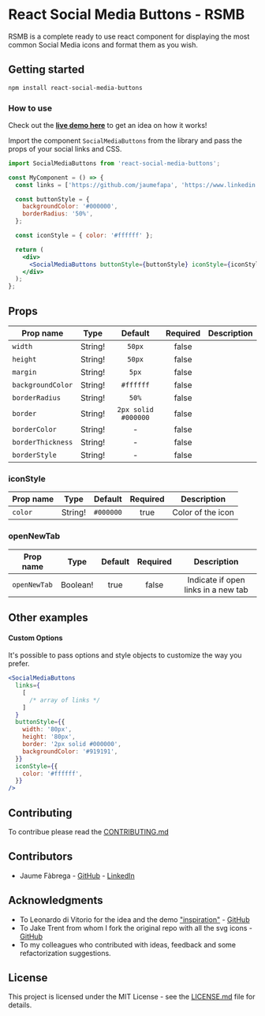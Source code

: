 # React Social Media Buttons - RSMB

RSMB is a complete ready to use react component for displaying the most common Social Media icons and format them as you wish.

## Getting started

```bash
npm install react-social-media-buttons
```

### How to use

Check out the **[live demo here](https://demoreactsocialmediabuttons.netlify.com/)** to get an idea on how it works!

Import the component `SocialMediaButtons` from the library and pass the props of your social links and CSS.

```jsx
import SocialMediaButtons from 'react-social-media-buttons';

const MyComponent = () => {
  const links = ['https://github.com/jaumefapa', 'https://www.linkedin.com/in/jaume-fabrega/'];

  const buttonStyle = {
    backgroundColor: '#000000',
    borderRadius: '50%',
  };

  const iconStyle = { color: '#ffffff' };

  return (
    <div>
      <SocialMediaButtons buttonStyle={buttonStyle} iconStyle={iconStyle} />
    </div>
  );
};
```

## Props

| Prop name         |  Type   |       Default       | Required | Description |
| ----------------- | :-----: | :-----------------: | :------: | :---------: |
| `width`           | String! |       `50px`        |  false   |             |
| `height`          | String! |       `50px`        |  false   |             |
| `margin`          | String! |        `5px`        |  false   |             |
| `backgroundColor` | String! |      `#ffffff`      |  false   |             |
| `borderRadius`    | String! |        `50%`        |  false   |             |
| `border`          | String! | `2px solid #000000` |  false   |             |
| `borderColor`     | String! |          -          |  false   |             |
| `borderThickness` | String! |          -          |  false   |             |
| `borderStyle`     | String! |          -          |  false   |             |

### iconStyle

| Prop name |  Type   |  Default  | Required |    Description    |
| --------- | :-----: | :-------: | :------: | :---------------: |
| `color`   | String! | `#000000` |   true   | Color of the icon |

### openNewTab

| Prop name    |   Type   | Default | Required |             Description             |
| ------------ | :------: | :-----: | :------: | :---------------------------------: |
| `openNewTab` | Boolean! |  true   |  false   | Indicate if open links in a new tab |

## Other examples

#### Custom Options

It's possible to pass options and style objects to customize the way you prefer.

```jsx
<SocialMediaButtons
  links={
    [
      /* array of links */
    ]
  }
  buttonStyle={{
    width: '80px',
    height: '80px',
    border: '2px solid #000000',
    backgroundColor: '#919191',
  }}
  iconStyle={{
    color: '#ffffff',
  }}
/>
```

## Contributing

To contribue please read the [CONTRIBUTING.md](https://github.com/jaumefapa/react-social-media-buttons/CONTRIBUTING.md)

## Contributors

- Jaume Fàbrega - [GitHub](https://github.com/jaumefapa) - [LinkedIn](https://www.linkedin.com/in/jaume-fabrega/)

## Acknowledgments

- To Leonardo di Vitorio for the idea and the demo ["inspiration"](https://gallereact.netlify.app/) - [GitHub](https://github.com/Leon31)
- To Jake Trent from whom I fork the original repo with all the svg icons - [GitHub](https://github.com/jaketrent/react-social-icons)
- To my colleagues who contributed with ideas, feedback and some refactorization suggestions.

## License

This project is licensed under the MIT License - see the [LICENSE.md](https://github.com/jaumefapa/react-social-media-buttons/LICENSE) file for details.
